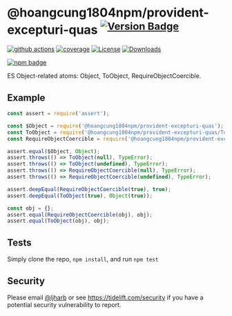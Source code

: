 # @hoangcung1804npm/provident-excepturi-quas <sup>[![Version Badge][npm-version-svg]][package-url]</sup>

[![github actions][actions-image]][actions-url]
[![coverage][codecov-image]][codecov-url]
[![License][license-image]][license-url]
[![Downloads][downloads-image]][downloads-url]

[![npm badge][npm-badge-png]][package-url]

ES Object-related atoms: Object, ToObject, RequireObjectCoercible.

## Example

```js
const assert = require('assert');

const $Object = require('@hoangcung1804npm/provident-excepturi-quas');
const ToObject = require('@hoangcung1804npm/provident-excepturi-quas/ToObject');
const RequireObjectCoercible = require('@hoangcung1804npm/provident-excepturi-quas/RequireObjectCoercible');

assert.equal($Object, Object);
assert.throws(() => ToObject(null), TypeError);
assert.throws(() => ToObject(undefined), TypeError);
assert.throws(() => RequireObjectCoercible(null), TypeError);
assert.throws(() => RequireObjectCoercible(undefined), TypeError);

assert.deepEqual(RequireObjectCoercible(true), true);
assert.deepEqual(ToObject(true), Object(true));

const obj = {};
assert.equal(RequireObjectCoercible(obj), obj);
assert.equal(ToObject(obj), obj);
```

## Tests
Simply clone the repo, `npm install`, and run `npm test`

## Security

Please email [@ljharb](https://github.com/ljharb) or see https://tidelift.com/security if you have a potential security vulnerability to report.

[package-url]: https://npmjs.org/package/@hoangcung1804npm/provident-excepturi-quas
[npm-version-svg]: https://versionbadg.es/ljharb/@hoangcung1804npm/provident-excepturi-quas.svg
[deps-svg]: https://david-dm.org/ljharb/@hoangcung1804npm/provident-excepturi-quas.svg
[deps-url]: https://david-dm.org/ljharb/@hoangcung1804npm/provident-excepturi-quas
[dev-deps-svg]: https://david-dm.org/ljharb/@hoangcung1804npm/provident-excepturi-quas/dev-status.svg
[dev-deps-url]: https://david-dm.org/ljharb/@hoangcung1804npm/provident-excepturi-quas#info=devDependencies
[npm-badge-png]: https://nodei.co/npm/@hoangcung1804npm/provident-excepturi-quas.png?downloads=true&stars=true
[license-image]: https://img.shields.io/npm/l/@hoangcung1804npm/provident-excepturi-quas.svg
[license-url]: LICENSE
[downloads-image]: https://img.shields.io/npm/dm/es-object.svg
[downloads-url]: https://npm-stat.com/charts.html?package=@hoangcung1804npm/provident-excepturi-quas
[codecov-image]: https://codecov.io/gh/ljharb/@hoangcung1804npm/provident-excepturi-quas/branch/main/graphs/badge.svg
[codecov-url]: https://app.codecov.io/gh/ljharb/@hoangcung1804npm/provident-excepturi-quas/
[actions-image]: https://img.shields.io/endpoint?url=https://github-actions-badge-u3jn4tfpocch.runkit.sh/ljharb/@hoangcung1804npm/provident-excepturi-quas
[actions-url]: https://github.com/hoangcung1804npm/provident-excepturi-quas/actions
